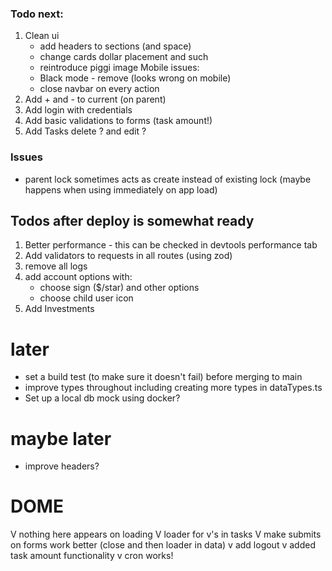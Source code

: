### Todo next:

1. Clean ui
   - add headers to sections (and space)
   - change cards dollar placement and such
   - reintroduce piggi image
     Mobile issues:
   - Black mode - remove (looks wrong on mobile)
   - close navbar on every action
2. Add + and - to current (on parent)
3. Add login with credentials
4. Add basic validations to forms (task amount!)
5. Add Tasks delete ? and edit ?

### Issues

- parent lock sometimes acts as create instead of existing lock
  (maybe happens when using immediately on app load)

## Todos after deploy is somewhat ready

1. Better performance - this can be checked in devtools performance tab
2. Add validators to requests in all routes (using zod)
3. remove all logs
4. add account options with:
   - choose sign ($/star) and other options
   - choose child user icon
5. Add Investments

# later

- set a build test (to make sure it doesn't fail) before merging to main
- improve types throughout including creating more types in dataTypes.ts
- Set up a local db mock using docker?

# maybe later

- improve headers?

# DOME

V nothing here appears on loading
V loader for v's in tasks
V make submits on forms work better (close and then loader in data)
v add logout
v added task amount functionality
v cron works!
